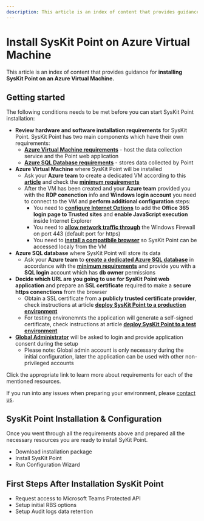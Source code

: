 ```yaml
---
description: This article is an index of content that provides guidance for installing SysKit Point on an Azure Virtual Machine.
---
```


# Install SysKit Point on Azure Virtual Machine

This article is an index of content that provides guidance for **installing SysKit Point on an Azure Virtual Machine.**

## Getting started
The following conditions needs to be met before you can start SysKit Point installation:

* **Review hardware and software installation requirements** for SysKit Point. SysKit Point has two main components which have their own requirements:
    * [**Azure Virtual Machine requirements**](hardware-software-requirements.md#azure-virtual-machine-requirements) - host the data collection service and the Point web application
    * [**Azure SQL Database requirements**](hardware-software-requirements.md#azure-sql-database-requirements) - stores data collected by Point
* **Azure Virtual Machine** where SysKit Point will be installed
  * Ask your **Azure team** to create a dedicated VM according to this  [**article**](create-azure-vm.md) and check the [**minimum requirements**](hardware-software-requirements.md#azure-virtual-machine-requirements) 
  * After the VM has been created and your **Azure team** provided you with the **RDP conenction** info and **Windows login account** you need to connect to the VM and **perform additional configuration** steps:
    * You need to [**configure Internet Options**](internet-explorer-settings.md) to add the **Office 365 login page to Trusted sites** and **enable JavaScript execution** inside Internet Explorer
    * You need to [**allow network traffic through**](additional-vm-configuration.md)  the Windows Firewall on port 443 (default port for https) 
    * You need to [**install a compatibile browser**](additional-vm-configuration.md) so SysKit Point can be accessed localy from the VM
* **Azure SQL database** where SysKit Point will store its data 
    * Ask your **Azure team** to [**create a dedicated Azure SQL database**](create-azure-sql-database.md) in accordance with the [**minimum requirements**](hardware-software-requirements.md#azure-sql-database-requirements) and provide you with a **SQL login** account which has **db owner** permissions  
* **Decide which URL are you going to use for SysKit Point web application** and prepare an **SSL certificate** required to make a **secure https conenctions** from the browser
  * Obtain a SSL certificate from a **publicly trusted certificate provider**, check instructions at article [**deploy SysKit Point to a production environment**](ssl-certificate.md#deploy-syskit-point-to-a-production-environment)
  * For testing environemnts the application will generate a self-signed certificate, check instructions at article [**deploy SysKit Point to a test environment**](ssl-certificate.md#deploy-syskit-point-to-a-test-environment)
* [**Global Administrator**]( global-admin-consent.md) will be asked to login and provide application consent during the setup
  * Please note: Global admin account is only necessary during the initial configuration, later the application can be used with other non-privileged accounts

Click the appropriate link to learn more about requirements for each of the mentioned resources.

If you run into any issues when preparing your environment, please [contact us](https://www.syskit.com/contact-us/).


## SysKit Point Installation & Configuration
Once you went through all the requirements above and prepared all the necessary  resources you are ready to install SyKit Point.
* Download installation package
* Install SysKit Point
* Run Configuration Wizard

## First Steps After Installation SysKit Point
* Request access to Microsoft Teams Protected API
* Setup initial RBS options
* Setup Audit logs data retention

